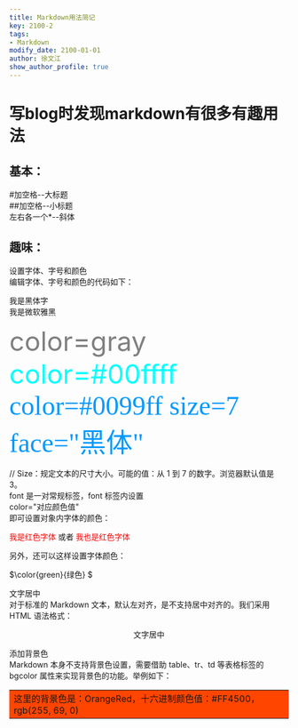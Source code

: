 ```yaml
---
title: Markdown用法简记
key: 2100-2
tags: 
- Markdown
modify_date: 2100-01-01
author: 徐文江
show_author_profile: true
---
```


# 写blog时发现markdown有很多有趣用法  
<!--more-->     
## 基本：   
#加空格--大标题   
##加空格--小标题   
左右各一个*--斜体   

## 趣味：  
设置字体、字号和颜色   
编辑字体、字号和颜色的代码如下：   

<font face="黑体"> 我是黑体字 </font>   
<font face="微软雅黑"> 我是微软雅黑 </font>   

<font color=gray size=7> color=gray </font>   
<font color=#00ffff size=7> color=#00ffff </font>   
<font color=#0099ff size=7 face="黑体"> color=#0099ff size=7 face="黑体" </font>   

// Size：规定文本的尺寸大小。可能的值：从 1 到 7 的数字。浏览器默认值是 3。   
font 是一对常规标签，font 标签内设置   
color="对应颜色值"   
即可设置对象内字体的颜色：   

<font color="red"> 我是红色字体 </font> 或者 <font color="#FF0000"> 我也是红色字体 </font>    


另外，还可以这样设置字体颜色：      

$\color{green}{绿色} $   


文字居中   
对于标准的 Markdown 文本，默认左对齐，是不支持居中对齐的。我们采用 HTML 语法格式：   

<center>文字居中</center>   

添加背景色   
Markdown 本身不支持背景色设置，需要借助 table、tr、td 等表格标签的 bgcolor 属性来实现背景色的功能。举例如下：  

<table><tr><td bgcolor=#FF4500>   
    这里的背景色是：OrangeRed，十六进制颜色值：#FF4500，rgb(255, 69, 0)   
</td></tr></table>


